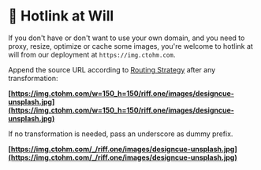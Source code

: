 # :link: Hotlink at Will

If you don't have or don't want to use your own domain, and you need to proxy, resize, optimize or cache some images, you're welcome to hotlink at will from our deployment at `https://img.ctohm.com`.

Append the source URL according to [Routing Strategy](routing.html) after any transformation:

**[https://img.ctohm.com/w=150_h=150/riff.one/images/designcue-unsplash.jpg](https://img.ctohm.com/w=150_h=150/riff.one/images/designcue-unsplash.jpg)**

If no transformation is needed, pass an underscore as dummy prefix.

**[https://img.ctohm.com/_/riff.one/images/designcue-unsplash.jpg](https://img.ctohm.com/_/riff.one/images/designcue-unsplash.jpg)**
